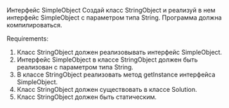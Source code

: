 Интерфейс SimpleObject
Создай класс StringObject и реализуй в нем интерфейс SimpleObject с параметром типа String.
Программа должна компилироваться.


Requirements:
1. Класс StringObject должен реализовывать интерфейс SimpleObject.
2. Интерфейс SimpleObject в классе StringObject должен быть реализован с параметром типа String.
3. В классе StringObject реализовать метод getInstance интерфейса SimpleObject.
4. Класс StringObject должен существовать в классе Solution.
5. Класс StringObject должен быть статическим.
